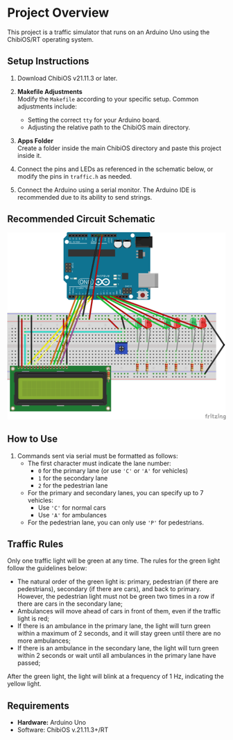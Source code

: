 # Project Overview

This project is a traffic simulator that runs on an Arduino Uno using the ChibiOS/RT operating system.

## Setup Instructions

1. Download ChibiOS v21.11.3 or later.

2. **Makefile Adjustments**  
   Modify the `Makefile` according to your specific setup. Common adjustments include:
   - Setting the correct `tty` for your Arduino board.
   - Adjusting the relative path to the ChibiOS main directory.

3. **Apps Folder**  
   Create a folder inside the main ChibiOS directory and paste this project inside it.

4. Connect the pins and LEDs as referenced in the schematic below, or modify the pins in `traffic.h` as needed.

5. Connect the Arduino using a serial monitor. The Arduino IDE is recommended due to its ability to send strings.
	
## Recommended Circuit Schematic
![Schematic](./imgs/schematic.png)

## How to Use

1. Commands sent via serial must be formatted as follows:
   - The first character must indicate the lane number:
     - `0` for the primary lane (or use `'C'` or `'A'` for vehicles)
     - `1` for the secondary lane
     - `2` for the pedestrian lane
   - For the primary and secondary lanes, you can specify up to 7 vehicles:
     - Use `'C'` for normal cars
     - Use `'A'` for ambulances
   - For the pedestrian lane, you can only use `'P'` for pedestrians.

## Traffic Rules

Only one traffic light will be green at any time. The rules for the green light follow the guidelines below:

- The natural order of the green light is: primary, pedestrian (if there are pedestrians), secondary (if there are cars), and back to primary. However, the pedestrian light must not be green two times in a row if there are cars in the secondary lane;
- Ambulances will move ahead of cars in front of them, even if the traffic light is red;
- If there is an ambulance in the primary lane, the light will turn green within a maximum of 2 seconds, and it will stay green until there are no more ambulances;
- If there is an ambulance in the secondary lane, the light will turn green within 2 seconds or wait until all ambulances in the primary lane have passed;

After the green light, the light will blink at a frequency of 1 Hz, indicating the yellow light.

## Requirements
- **Hardware:** Arduino Uno
- Software: ChibiOS v.21.11.3+/RT
